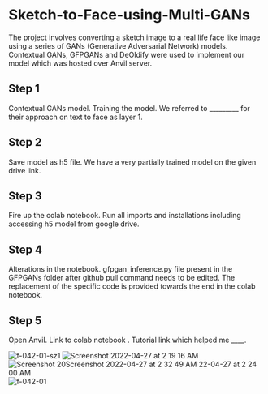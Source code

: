 # Sketch-to-Face-using-Multi-GANs

The project involves converting a sketch image to a real life face like image using a series of GANs (Generative Adversarial Network) models. 
Contextual GANs, GFPGANs and DeOldify were used to implement our model which was hosted over Anvil server. 

## Step 1

Contextual GANs model. Training the model. We referred to _________ for their approach on text to face as layer 1. 

## Step 2

Save model as h5 file. We have a very partially trained model on the given drive link. 

## Step 3

Fire up the colab notebook. Run all imports and installations including accessing h5 model from google drive.

## Step 4

Alterations in the notebook. gfpgan_inference.py file present in the GFPGANs folder after github pull command needs to be edited. The replacement of the specific code is provided towards the end in the colab notebook. 

## Step 5

Open Anvil. Link to colab notebook . Tutorial link which helped me ____. 

![f-042-01-sz1](https://user-images.githubusercontent.com/50074241/165392007-a899b570-127c-4158-a1dc-2b3e488998d5.jpg)
![Screenshot 2022-04-27 at 2 19 16 AM](https://user-images.githubusercontent.com/50074241/165392042-93ffca27-dceb-4ca6-ae99-2c04d9942f0b.png)
![Screenshot 20![Screenshot 2022-04-27 at 2 32 49 AM](https://user-images.githubusercontent.com/50074241/165392065-335a961e-310b-45b7-85b9-0064d20dba35.png)
22-04-27 at 2 24 00 AM](https://user-images.githubusercontent.com/50074241/165392051-b0ef0aaa-a900-4e1e-844a-5f206f1d5145.png)
![f-042-01](https://user-images.githubusercontent.com/50074241/165392077-2afc0b5d-d3f4-40ce-98bb-f3a639334e5f.jpg)
